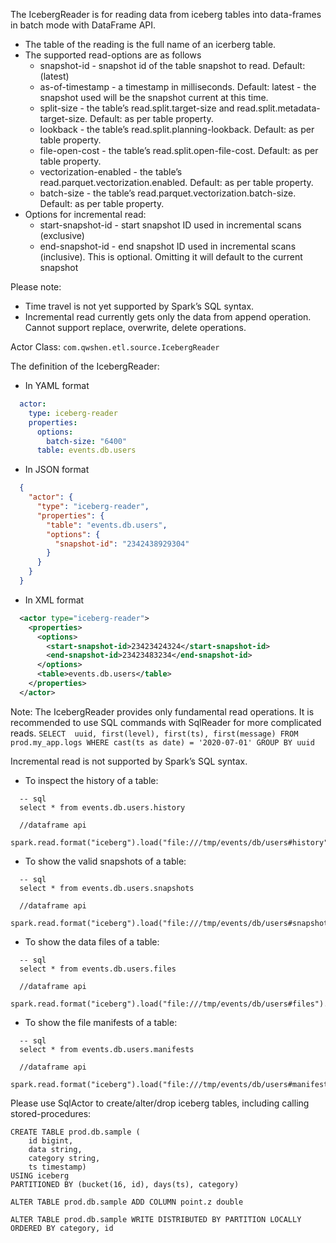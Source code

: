 The IcebergReader is for reading data from iceberg tables into data-frames in batch mode with DataFrame API.

- The table of the reading is the full name of an icerberg table.
- The supported read-options are as follows
  - snapshot-id - snapshot id of the table snapshot to read. Default: (latest)
  - as-of-timestamp - a timestamp in milliseconds. Default: latest - the snapshot used will be the snapshot current at this time.
  - split-size - the table’s read.split.target-size and read.split.metadata-target-size. Default: as per table property.
  - lookback - the table’s read.split.planning-lookback. Default: as per table property.
  - file-open-cost - the table’s read.split.open-file-cost. Default: as per table property.
  - vectorization-enabled - the table’s read.parquet.vectorization.enabled. Default: as per table property.
  - batch-size - the table’s read.parquet.vectorization.batch-size. Default: as per table property.
- Options for incremental read:
  - start-snapshot-id - start snapshot ID used in incremental scans (exclusive)
  - end-snapshot-id - end snapshot ID used in incremental scans (inclusive). This is optional. Omitting it will default to the current snapshot

Please note:
- Time travel is not yet supported by Spark’s SQL syntax.
- Incremental read currently gets only the data from append operation. Cannot support replace, overwrite, delete operations.

Actor Class: `com.qwshen.etl.source.IcebergReader`

The definition of the IcebergReader:

- In YAML format
```yaml
  actor:
    type: iceberg-reader
    properties:
      options:
        batch-size: "6400"
      table: events.db.users
```
- In JSON format
```json
  {
    "actor": {
      "type": "iceberg-reader",
      "properties": {
        "table": "events.db.users",
        "options": {
          "snapshot-id": "2342438929304"
        }
      }
    }
  }
```
- In XML format
```xml
  <actor type="iceberg-reader">
    <properties>
      <options>
        <start-snapshot-id>23423424324</start-snapshot-id>
        <end-snapshot-id>23423483234</end-snapshot-id>  
      </options>
      <table>events.db.users</table>
    </properties>
  </actor>
```

Note:
The IcebergReader provides only fundamental read operations. It is recommended to use SQL commands with SqlReader for more complicated reads.
    ```
    SELECT 
      uuid, first(level), first(ts), first(message)
    FROM prod.my_app.logs
    WHERE cast(ts as date) = '2020-07-01'
    GROUP BY uuid
    ```

Incremental read is not supported by Spark’s SQL syntax.

- To inspect the history of a table:
```
  -- sql
  select * from events.db.users.history
```
```
  //dataframe api
  spark.read.format("iceberg").load("file:///tmp/events/db/users#history").show
```

- To show the valid snapshots of a table:
```
  -- sql
  select * from events.db.users.snapshots
```
```
  //dataframe api
  spark.read.format("iceberg").load("file:///tmp/events/db/users#snapshots").show
```


- To show the data files of a table:
```
  -- sql
  select * from events.db.users.files
```
```
  //dataframe api
  spark.read.format("iceberg").load("file:///tmp/events/db/users#files").show
```

- To show the file manifests of a table:
```
  -- sql
  select * from events.db.users.manifests
```
```
  //dataframe api
  spark.read.format("iceberg").load("file:///tmp/events/db/users#manifests").show
```

Please use SqlActor to create/alter/drop iceberg tables, including calling stored-procedures:
```
CREATE TABLE prod.db.sample (
    id bigint,
    data string,
    category string,
    ts timestamp)
USING iceberg
PARTITIONED BY (bucket(16, id), days(ts), category)
```

```
ALTER TABLE prod.db.sample ADD COLUMN point.z double
```

```
ALTER TABLE prod.db.sample WRITE DISTRIBUTED BY PARTITION LOCALLY ORDERED BY category, id
```